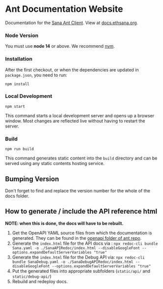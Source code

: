 # Ant Documentation Website

Documentation for the [Sana Ant Client](https://github.com/ethersphere/ant). View at [docs.ethsana.org](https://docs.ethsana.org).

### Node Version

You must use **node 14** or above. We recommend [nvm](https://github.com/nvm-sh/nvm).

### Installation

After the first checkout, or when the dependencies are updated in
`package.json`, you need to run:

```
npm install
```

### Local Development

```
npm start
```

This command starts a local development server and opens up a browser
window. Most changes are reflected live without having to restart the
server.

### Build

```
npm run build
```

This command generates static content into the `build` directory and can be served using any static contents hosting service.

## Bumping Version

Don't forget to find and replace the version number for the whole of the docs folder. 

## How to generate / include the API reference html

**NOTE: when this is done, the docs will have to be rebuilt.**

1. Get the OpenAPI YAML source files from which the documentation is generated. They can be found in the [openapi folder of ant repo](https://github.com/ethersphere/ant/tree/master/openapi).
2. Generate the `index.html` file for the API docs via : `npx redoc-cli bundle Sana.yaml -o ./SanaAPIRedoc/index.html --disableGoogleFont --options.expandDefaultServerVariables "true"`
3. Generate the `index.html` file for the Debug API via: `npx redoc-cli bundle SanaDebug.yaml -o ./SanaDebugAPIRedoc/index.html --disableGoogleFont --options.expandDefaultServerVariables "true"`
4. Put the generated files into appropriate subfolders (`static/api/` and `static/debug-api/`)
5. Rebuild and redeploy docs.
